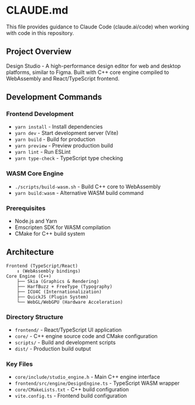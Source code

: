 # CLAUDE.md

This file provides guidance to Claude Code (claude.ai/code) when working with code in this repository.

## Project Overview

Design Studio - A high-performance design editor for web and desktop platforms, similar to Figma. Built with C++ core engine compiled to WebAssembly and React/TypeScript frontend.

## Development Commands

### Frontend Development
- `yarn install` - Install dependencies
- `yarn dev` - Start development server (Vite)
- `yarn build` - Build for production
- `yarn preview` - Preview production build
- `yarn lint` - Run ESLint
- `yarn type-check` - TypeScript type checking

### WASM Core Engine
- `./scripts/build-wasm.sh` - Build C++ core to WebAssembly
- `yarn build:wasm` - Alternative WASM build command

### Prerequisites
- Node.js and Yarn
- Emscripten SDK for WASM compilation
- CMake for C++ build system

## Architecture

```
Frontend (TypeScript/React)
    ↕ (WebAssembly bindings)
Core Engine (C++)
    ├── Skia (Graphics & Rendering)
    ├── HarfBuzz + FreeType (Typography)
    ├── ICU4C (Internationalization)
    ├── QuickJS (Plugin System)
    └── WebGL/WebGPU (Hardware Acceleration)
```

### Directory Structure
- `frontend/` - React/TypeScript UI application
- `core/` - C++ engine source code and CMake configuration
- `scripts/` - Build and development scripts
- `dist/` - Production build output

### Key Files
- `core/include/studio_engine.h` - Main C++ engine interface
- `frontend/src/engine/DesignEngine.ts` - TypeScript WASM wrapper
- `core/CMakeLists.txt` - C++ build configuration
- `vite.config.ts` - Frontend build configuration